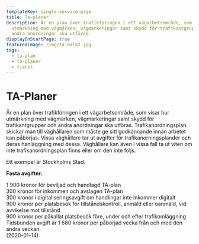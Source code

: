 ```yaml
---
templateKey: single-service-page
title: Ta-planer
description: Är en plan över trafikföringen i ett vägarbetsområde, som visar hur
  utmärkning med vägmärken, vägmarkeringar samt skydd för trafikantgrupper och
  andra anordningar ska utföras.
displayOnStartPage: true
featuredimage: /img/ta-balk2.jpg
tags:
  - ta-plan
  - ta-planer
  - tjänst
---
```

# TA-Planer

Är en plan över trafikföringen i ett vägarbetsområde, som visar hur utmärkning med vägmärken, vägmarkeringar samt skydd för trafikantgrupper och andra anordningar ska utföras. Trafikanordningsplan skickar man till väghållaren som måste ge sitt godkännande innan arbetet kan påbörjas. Vissa väghållare tar ut avgifter för trafikanorningsplander och deras hanläggning med dessa. Väghållare kan även i vissa fall ta ut viten om inte trafikanordningsplan finns eller om den inte följs.

Ett exempel är Stockholms Stad.

**Fasta avgifter:**

1 900 kronor för beviljad och handlagd TA-plan\
300 kronor för inkommen och avslagen TA-plan\
300 kronor i digitaliseringsavgift om handlingar inte inkommer digitalt\
900 kronor per platsbesök för tillståndskontroll, anmäld eller oanmäld, vid avvikelse mot tillstånd\
900 kronor per påkallat platsbesök före, under och efter trafikomläggning\
Tidsbunden avgift är 1 680 kronor per påbörjad vecka från och med den andra veckan.\
(2020-01-14)
